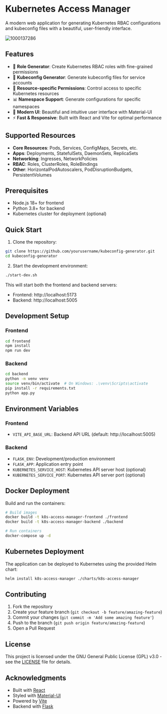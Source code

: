# Kubernetes Access Manager

A modern web application for generating Kubernetes RBAC configurations and kubeconfig files with a beautiful, user-friendly interface.

![1000137286](https://github.com/user-attachments/assets/f84918dc-a582-43c9-ab15-af1bce1c09be)


## Features

- 🔐 **Role Generator**: Create Kubernetes RBAC roles with fine-grained permissions
- 📄 **Kubeconfig Generator**: Generate kubeconfig files for service accounts
- 🎯 **Resource-specific Permissions**: Control access to specific Kubernetes resources
- 📊 **Namespace Support**: Generate configurations for specific namespaces
- 🎨 **Modern UI**: Beautiful and intuitive user interface with Material-UI
- ⚡ **Fast & Responsive**: Built with React and Vite for optimal performance

## Supported Resources

- **Core Resources**: Pods, Services, ConfigMaps, Secrets, etc.
- **Apps**: Deployments, StatefulSets, DaemonSets, ReplicaSets
- **Networking**: Ingresses, NetworkPolicies
- **RBAC**: Roles, ClusterRoles, RoleBindings
- **Other**: HorizontalPodAutoscalers, PodDisruptionBudgets, PersistentVolumes

## Prerequisites

- Node.js 18+ for frontend
- Python 3.8+ for backend
- Kubernetes cluster for deployment (optional)

## Quick Start

1. Clone the repository:
```bash
git clone https://github.com/yourusername/kubeconfig-generator.git
cd kubeconfig-generator
```

2. Start the development environment:
```bash
./start-dev.sh
```

This will start both the frontend and backend servers:
- Frontend: http://localhost:5173
- Backend: http://localhost:5005

## Development Setup

### Frontend

```bash
cd frontend
npm install
npm run dev
```

### Backend

```bash
cd backend
python -m venv venv
source venv/bin/activate  # On Windows: .\venv\Scripts\activate
pip install -r requirements.txt
python app.py
```

## Environment Variables

### Frontend
- `VITE_API_BASE_URL`: Backend API URL (default: http://localhost:5005)

### Backend
- `FLASK_ENV`: Development/production environment
- `FLASK_APP`: Application entry point
- `KUBERNETES_SERVICE_HOST`: Kubernetes API server host (optional)
- `KUBERNETES_SERVICE_PORT`: Kubernetes API server port (optional)

## Docker Deployment

Build and run the containers:

```bash
# Build images
docker build -t k8s-access-manager-frontend ./frontend
docker build -t k8s-access-manager-backend ./backend

# Run containers
docker-compose up -d
```

## Kubernetes Deployment

The application can be deployed to Kubernetes using the provided Helm chart:

```bash
helm install k8s-access-manager ./charts/k8s-access-manager
```

## Contributing

1. Fork the repository
2. Create your feature branch (`git checkout -b feature/amazing-feature`)
3. Commit your changes (`git commit -m 'Add some amazing feature'`)
4. Push to the branch (`git push origin feature/amazing-feature`)
5. Open a Pull Request

## License

This project is licensed under the GNU General Public License (GPL) v3.0 - see the [LICENSE](LICENSE) file for details.

## Acknowledgments

- Built with [React](https://reactjs.org/)
- Styled with [Material-UI](https://mui.com/)
- Powered by [Vite](https://vitejs.dev/)
- Backend with [Flask](https://flask.palletsprojects.com/) 
